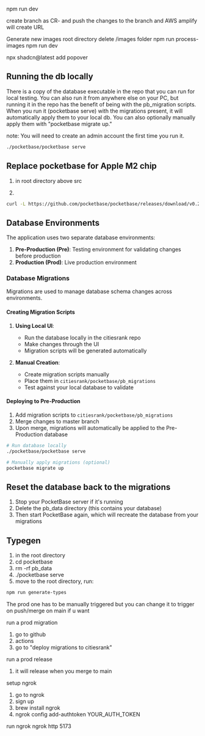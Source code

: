 npm run dev

create branch as CR-<issue number> and push the changes to the branch and AWS amplify will create URL

Generate new images
root directory
delete /images folder
npm run process-images
npm run dev

npx shadcn@latest add popover

## Running the db locally

There is a copy of the database executable in the repo that you can run for local testing. You can also run it from anywhere else on your PC, but running it in the repo has the benefit of being with the pb_migration scripts. When you run it (pocketbase serve) with the migrations present, it will automatically apply them to your local db. You can also optionally manually apply them with "pocketbase migrate up."

note: You will need to create an admin account the first time you run it.

```bash
./pocketbase/pocketbase serve
```

## Replace pocketbase for Apple M2 chip

1. in root directory above src

2.

```bash
curl -L https://github.com/pocketbase/pocketbase/releases/download/v0.21.1/pocketbase_0.21.1_darwin_arm64.zip -o pb.zip && unzip pb.zip -d pocketbase && rm pb.zip
```

## Database Environments

The application uses two separate database environments:

1. **Pre-Production (Pre)**: Testing environment for validating changes before production
2. **Production (Prod)**: Live production environment

### Database Migrations

Migrations are used to manage database schema changes across environments.

#### Creating Migration Scripts

1. **Using Local UI**:

   - Run the database locally in the citiesrank repo
   - Make changes through the UI
   - Migration scripts will be generated automatically

2. **Manual Creation**:
   - Create migration scripts manually
   - Place them in `citiesrank/pocketbase/pb_migrations`
   - Test against your local database to validate

#### Deploying to Pre-Production

1. Add migration scripts to `citiesrank/pocketbase/pb_migrations`
2. Merge changes to master branch
3. Upon merge, migrations will automatically be applied to the Pre-Production database

```bash
# Run database locally
./pocketbase/pocketbase serve

# Manually apply migrations (optional)
pocketbase migrate up
```

## Reset the database back to the migrations

1. Stop your PocketBase server if it's running
2. Delete the pb_data directory (this contains your database)
3. Then start PocketBase again, which will recreate the database from your migrations

## Typegen

1. in the root directory
2. cd pocketbase
3. rm -rf pb_data
4. ./pocketbase serve
5. move to the root directory, run:
```bash
npm run generate-types
```


The prod one has to be manually triggered but you can change it to trigger on push/merge on main if u want


run a prod migration
1. go to github
2. actions
3. go to "deploy migrations to citiesrank"

run a prod release
1. it will release when you merge to main




setup ngrok

1. go to ngrok
2. sign up
3. brew install ngrok
4. ngrok config add-authtoken YOUR_AUTH_TOKEN

run ngrok
ngrok http 5173



